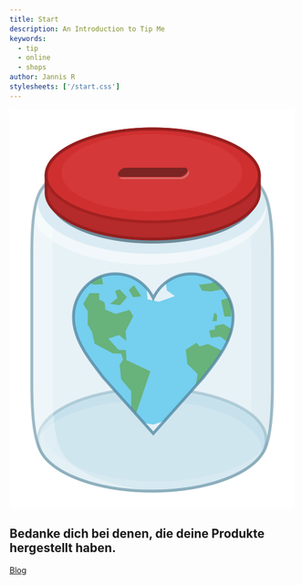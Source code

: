 ```yaml
---
title: Start
description: An Introduction to Tip Me
keywords:
  - tip
  - online
  - shops
author: Jannis R
stylesheets: ['/start.css']
---
```


<div id="intro">
	<img id="intro-logo" src="jar.svg" alt="Tip Me Logo"/>
	<h2>Bedanke dich bei denen, die deine Produkte hergestellt haben.</h2>
	<a class="button" href="/blog">Blog</a>
</div>

